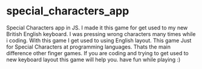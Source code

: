 # special_characters_app
Special Characters app in JS.
I made it this game for get used to my new British English keyboard. 
I was pressing wrong characters many times while i coding.
 With this game I get used to using English layout.
 This game Just for Special Characters at programming languages. Thats the main difference other finger games.
 If you are coding and trying to get used to new keyboard layout this game will help you.
 have fun while playing :)
